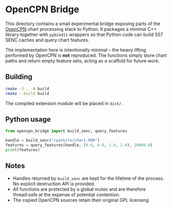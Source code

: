 # OpenCPN Bridge

This directory contains a small experimental bridge exposing parts of the
[OpenCPN](https://opencpn.org) chart processing stack to Python.
It packages a minimal C++ library together with `pybind11` wrappers
so that Python code can build S57 SENC caches and query chart features.

The implementation here is intentionally minimal – the heavy lifting
performed by OpenCPN is **not** reproduced.  The functions simply store
chart paths and return empty feature sets, acting as a scaffold for future
work.

## Building

```bash
cmake -S . -B build
cmake --build build
```

The compiled extension module will be placed in `dist/`.

## Python usage

```python
from opencpn_bridge import build_senc, query_features

handle = build_senc("/path/to/chart.000")
features = query_features(handle, (0.0, 0.0, 1.0, 1.0), 20000.0)
print(features)
```

## Notes

* Handles returned by `build_senc` are kept for the lifetime of the
  process.  No explicit destruction API is provided.
* All functions are protected by a global mutex and are therefore
  thread‑safe at the expense of potential contention.
* The copied OpenCPN sources retain their original GPL licensing.
